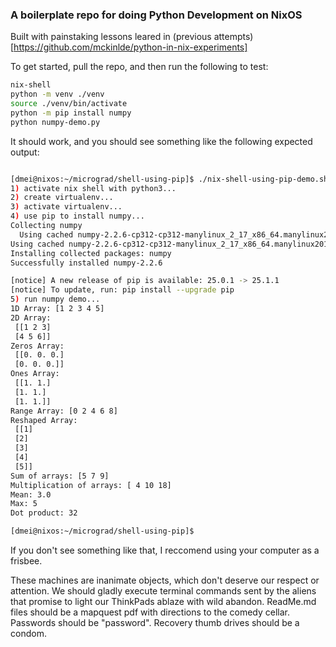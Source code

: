 ### A boilerplate repo for doing Python Development on NixOS

Built with painstaking lessons leared in (previous attempts)[https://github.com/mckinlde/python-in-nix-experiments]

To get started, pull the repo, and then run the following to test:
```bash
nix-shell
python -m venv ./venv
source ./venv/bin/activate
python -m pip install numpy
python numpy-demo.py
```

It should work, and you should see something like the following expected output:

```bash

[dmei@nixos:~/micrograd/shell-using-pip]$ ./nix-shell-using-pip-demo.sh 
1) activate nix shell with python3...
2) create virtualenv...
3) activate virtualenv...
4) use pip to install numpy...
Collecting numpy
  Using cached numpy-2.2.6-cp312-cp312-manylinux_2_17_x86_64.manylinux2014_x86_64.whl.metadata (62 kB)
Using cached numpy-2.2.6-cp312-cp312-manylinux_2_17_x86_64.manylinux2014_x86_64.whl (16.5 MB)
Installing collected packages: numpy
Successfully installed numpy-2.2.6

[notice] A new release of pip is available: 25.0.1 -> 25.1.1
[notice] To update, run: pip install --upgrade pip
5) run numpy demo...
1D Array: [1 2 3 4 5]
2D Array:
 [[1 2 3]
 [4 5 6]]
Zeros Array:
 [[0. 0. 0.]
 [0. 0. 0.]]
Ones Array:
 [[1. 1.]
 [1. 1.]
 [1. 1.]]
Range Array: [0 2 4 6 8]
Reshaped Array:
 [[1]
 [2]
 [3]
 [4]
 [5]]
Sum of arrays: [5 7 9]
Multiplication of arrays: [ 4 10 18]
Mean: 3.0
Max: 5
Dot product: 32

[dmei@nixos:~/micrograd/shell-using-pip]$ 
```

If you don't see something like that, I reccomend using your computer as a frisbee.

These machines are inanimate objects, which don't deserve our respect or attention.  We should gladly execute terminal commands sent by the aliens that promise to light our ThinkPads ablaze with wild abandon.  ReadMe.md files should be a mapquest pdf with directions to the comedy cellar.  Passwords should be "password".  Recovery thumb drives should be a condom.
